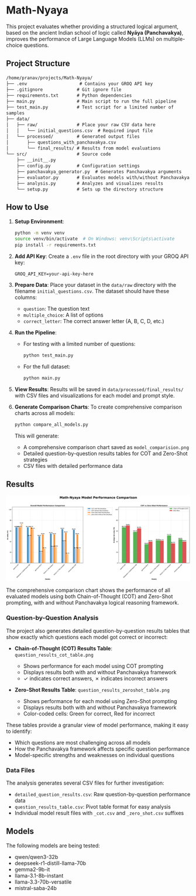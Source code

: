 # Math-Nyaya

This project evaluates whether providing a structured logical argument, based on the ancient Indian school of logic called **Nyāya (Panchavakya)**, improves the performance of Large Language Models (LLMs) on multiple-choice questions.

## Project Structure

```
/home/pranav/projects/Math-Nyaya/
├── .env                    # Contains your GROQ API key
├── .gitignore             # Git ignore file
├── requirements.txt       # Python dependencies
├── main.py                # Main script to run the full pipeline
├── test_main.py           # Test script for a limited number of samples
├── data/
│   ├── raw/               # Place your raw CSV data here
│   │   └── initial_questions.csv  # Required input file
│   └── processed/         # Generated output files
│       ├── questions_with_panchavakya.csv
│       └── final_results/ # Results from model evaluations
└── src/                   # Source code
    ├── __init__.py
    ├── config.py          # Configuration settings
    ├── panchavakya_generator.py  # Generates Panchavakya arguments
    ├── evaluator.py       # Evaluates models with/without Panchavakya
    ├── analysis.py        # Analyzes and visualizes results
    └── setup.py           # Sets up the directory structure
```

## How to Use

1. **Setup Environment**:
   ```bash
   python -m venv venv
   source venv/bin/activate  # On Windows: venv\Scripts\activate
   pip install -r requirements.txt
   ```

2. **Add API Key**:
   Create a `.env` file in the root directory with your GROQ API key:
   ```
   GROQ_API_KEY=your-api-key-here
   ```

3. **Prepare Data**:
   Place your dataset in the `data/raw` directory with the filename `initial_questions.csv`. The dataset should have these columns:
   - `question`: The question text
   - `multiple_choice`: A list of options
   - `correct_letter`: The correct answer letter (A, B, C, D, etc.)

4. **Run the Pipeline**:
   - For testing with a limited number of questions:
     ```bash
     python test_main.py
     ```
   - For the full dataset:
     ```bash
     python main.py
     ```

5. **View Results**:
   Results will be saved in `data/processed/final_results/` with CSV files and visualizations for each model and prompt style.

6. **Generate Comparison Charts**:
   To create comprehensive comparison charts across all models:
   ```bash
   python compare_all_models.py
   ```
   This will generate:
   - A comprehensive comparison chart saved as `model_comparision.png`
   - Detailed question-by-question results tables for COT and Zero-Shot strategies
   - CSV files with detailed performance data

## Results

![Model Comparison](data/processed/final_results/model_comparision.png)

The comprehensive comparison chart shows the performance of all evaluated models using both Chain-of-Thought (COT) and Zero-Shot prompting, with and without Panchavakya logical reasoning framework.

### Question-by-Question Analysis

The project also generates detailed question-by-question results tables that show exactly which questions each model got correct or incorrect:

- **Chain-of-Thought (COT) Results Table**: `question_results_cot_table.png`
  - Shows performance for each model using COT prompting
  - Displays results both with and without Panchavakya framework
  - ✓ indicates correct answers, ✗ indicates incorrect answers

- **Zero-Shot Results Table**: `question_results_zeroshot_table.png`
  - Shows performance for each model using Zero-Shot prompting
  - Displays results both with and without Panchavakya framework
  - Color-coded cells: Green for correct, Red for incorrect

These tables provide a granular view of model performance, making it easy to identify:
- Which questions are most challenging across all models
- How the Panchavakya framework affects specific question performance
- Model-specific strengths and weaknesses on individual questions

### Data Files

The analysis generates several CSV files for further investigation:
- `detailed_question_results.csv`: Raw question-by-question performance data
- `question_results_table.csv`: Pivot table format for easy analysis
- Individual model result files with `_cot.csv` and `_zero_shot.csv` suffixes

## Models

The following models are being tested:
- qwen/qwen3-32b
- deepseek-r1-distill-llama-70b
- gemma2-9b-it
- llama-3.1-8b-instant
- llama-3.3-70b-versatile
- mistral-saba-24b
